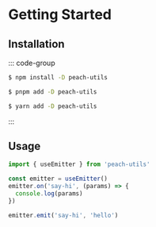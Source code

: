 # Getting Started

## Installation

::: code-group

```sh [npm]
$ npm install -D peach-utils
```

```sh [pnpm]
$ pnpm add -D peach-utils
```

```sh [yarn]
$ yarn add -D peach-utils
```

:::

## Usage

```js
import { useEmitter } from 'peach-utils'

const emitter = useEmitter()
emitter.on('say-hi', (params) => {
  console.log(params)
})

emitter.emit('say-hi', 'hello')
```

